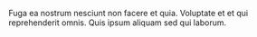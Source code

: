 Fuga ea nostrum nesciunt non facere et quia. Voluptate et et qui reprehenderit omnis. Quis ipsum aliquam sed qui laborum.